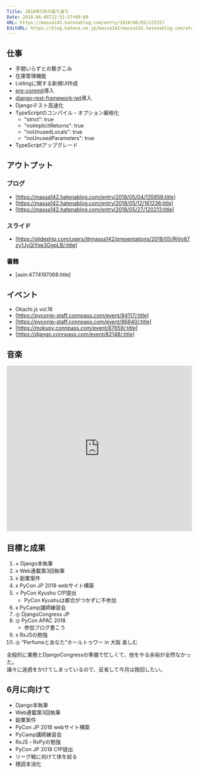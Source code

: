 ```yaml
---
Title: 2018年5月の振り返り
Date: 2018-06-05T22:51:57+09:00
URL: https://massa142.hatenablog.com/entry/2018/06/05/225157
EditURL: https://blog.hatena.ne.jp/massa142/massa142.hatenablog.com/atom/entry/17391345971651394858
---
```


## 仕事
+ 手間いらずとの繋ぎこみ
+ 在庫管理機能
+ Listingに関する新規UI作成
+ [pre-commit](https://github.com/pre-commit/pre-commit)導入
+ [django-rest-framework-jwt](https://github.com/GetBlimp/django-rest-framework-jwt)導入
+ Djangoテスト高速化
+ TypeScriptのコンパイル・オプション厳格化
  + "strict": true
  + "noImplicitReturns": true
  + "noUnusedLocals": true
  + "noUnusedParameters": true
+ TypeScriptアップグレード

## アウトプット
### ブログ
* [https://massa142.hatenablog.com/entry/2018/05/04/135858:title]
* [https://massa142.hatenablog.com/entry/2018/05/12/161236:title]
* [https://massa142.hatenablog.com/entry/2018/05/27/120213:title]

### スライド
* [https://slideship.com/users/@massa142/presentations/2018/05/RjVo67zy1JyQiYqe3GgpLB/:title]

### 書籍
* [asin:4774197068:title]

## イベント
+ Okachi.js vol.16
+ [https://pyconjp-staff.connpass.com/event/84117/:title]
+ [https://pyconjp-staff.connpass.com/event/86840/:title]
+ [https://mokupy.connpass.com/event/87659/:title]
+ [https://django.connpass.com/event/82148/:title]


## 音楽
<iframe allow="autoplay *; encrypted-media *;" sandbox="allow-forms allow-popups allow-same-origin allow-scripts allow-top-navigation-by-user-activation" style="padding:0;width:660px;height:450px;max-width:100%;border:none;overflow:hidden;background:transparent;" src="https://embed.music.apple.com/us/playlist/dance-edm-replay/pl.a342f7575bef42419401cd0618e0956a"></iframe>

## 目標と成果
1. × Django本執筆
1. x Web連載第3回執筆
1. x 副業案件
1. x PyCon JP 2018 webサイト構築
1. = PyCon Kyushu CfP提出
   + PyCon Kyushuは都合がつかずに不参加
1. x PyCamp講師練習会
1. ◎ DjangoCongress JP
1. ◎ PyCon APAC 2018
   + 参加ブログ書こう
1. x RxJSの勉強
1. ◎ “Perfumeとあなた”ホールトゥワー in 大阪 楽しむ

全般的に業務とDjangoCongressの準備で忙しくて、他をやる余裕が全然なかった。  
諸々に迷惑をかけてしまっているので、反省して今月は挽回したい。

## 6月に向けて
+ Django本執筆
+ Web連載第3回執筆
+ 副業案件
+ PyCon JP 2018 webサイト構築
+ PyCamp講師練習会
+ RxJS・RxPyの勉強
+ PyCon JP 2018 CfP提出
+ リーグ戦に向けて体を絞る
+ 積読本消化
